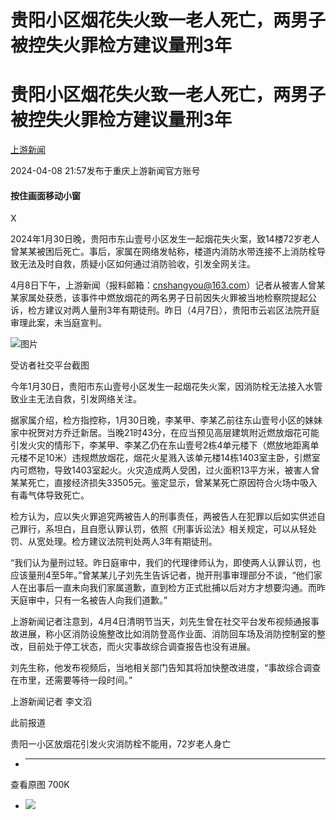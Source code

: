 # 贵阳小区烟花失火致一老人死亡，两男子被控失火罪检方建议量刑3年

# 贵阳小区烟花失火致一老人死亡，两男子被控失火罪检方建议量刑3年

[](https://news.qq.com/omn/author/8QMc3X9V5I0YvA%3D%3D)

[上游新闻](https://news.qq.com/omn/author/8QMc3X9V5I0YvA%3D%3D)

2024-04-08 21:57发布于重庆上游新闻官方账号

#### 按住画面移动小窗

X

2024年1月30日晚，贵阳市东山壹号小区发生一起烟花失火案，致14楼72岁老人曾某某被困后死亡。事后，家属在网络发帖称，楼道内消防水带连接不上消防栓导致无法及时自救，质疑小区如何通过消防验收，引发全网关注。

4月8日下午，上游新闻（报料邮箱：cnshangyou@163.com）记者从被害人曾某某家属处获悉，该事件中燃放烟花的两名男子日前因失火罪被当地检察院提起公诉，检方建议对两人量刑3年有期徒刑。昨日（4月7日），贵阳市云岩区法院开庭审理此案，未当庭宣判。

![图片](https:https://inews.gtimg.com/om_bt/O0e03u0pztCRcHvX4WE6SUdYMAP8hIkBqJ3jMvYKUhwWMAA/641)

受访者社交平台截图

今年1月30日，贵阳市东山壹号小区发生一起烟花失火案，因消防栓无法接入水管致业主无法自救，引发网络关注。

据家属介绍，检方指控称，1月30日晚，李某甲、李某乙前往东山壹号小区的妹妹家中祝贺对方乔迁新居。当晚21时43分，在应当预见高层建筑附近燃放烟花可能引发火灾的情形下，李某甲、李某乙仍在东山壹号2栋4单元楼下（燃放地距离单元楼不足10米）违规燃放烟花，烟花火星溅入该单元楼14栋1403室主卧，引燃室内可燃物，导致1403室起火。火灾造成两人受困，过火面积13平方米，被害人曾某某死亡，直接经济损失33505元。鉴定显示，曾某某死亡原因符合火场中吸入有毒气体导致死亡。

检方认为，应以失火罪追究两被告人的刑事责任，两被告人在犯罪以后如实供述自己罪行，系坦白，且自愿认罪认罚，依照《刑事诉讼法》相关规定，可以从轻处罚、从宽处理。检方建议法院判处两人3年有期徒刑。

“我们认为量刑过轻。昨日庭审中，我们的代理律师认为，即使两人认罪认罚，也应该量刑4至5年。”曾某某儿子刘先生告诉记者，抛开刑事审理部分不谈，“他们家人在出事后一直未向我们家属道歉，直到检方正式批捕以后对方才想要沟通。而昨天庭审中，只有一名被告人向我们道歉。”

上游新闻记者注意到，4月4日清明节当天，刘先生曾在社交平台发布视频通报事故进展，称小区消防设施整改比如消防登高作业面、消防回车场及消防控制室的整改，目前处于停工状态，而火灾事故综合调查报告也没有进展。

刘先生称，他发布视频后，当地相关部门告知其将加快整改进度，“事故综合调查在市里，还需要等待一段时间。”

上游新闻记者 李文滔

此前报道

贵阳一小区放烟花引发火灾消防栓不能用，72岁老人身亡

  *  ______

查看原图 700K

  * ![](https:https://inews.gtimg.com/om_bt/O0e03u0pztCRcHvX4WE6SUdYMAP8hIkBqJ3jMvYKUhwWMAA/641)

